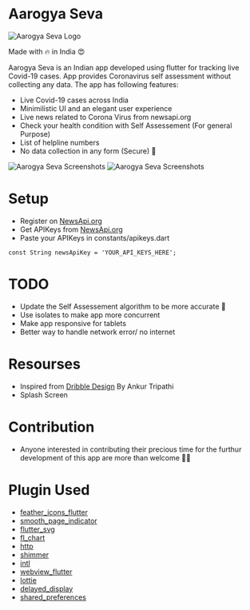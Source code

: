 # Aarogya Seva
![Aarogya Seva Logo](https://github.com/shubhamhackz/aarogya_seva/blob/master/img/logo.png)

Made with 🔥 in India 😍

Aarogya Seva is an Indian app developed using flutter for tracking live Covid-19 cases. App provides Coronavirus self assessment without collecting any data.
The app has following features: 
- Live Covid-19 cases across India 
- Minimilistic UI and an elegant user experience
- Live news related to Corona Virus from newsapi.org
- Check your health condition with Self Assessement (For general Purpose)
- List of helpline numbers
- No data collection in any form (Secure) 🥳


![Aarogya Seva Screenshots](https://github.com/shubhamhackz/aarogya_seva/blob/master/img/banner_1.png)
![Aarogya Seva Screenshots](https://github.com/shubhamhackz/aarogya_seva/blob/master/img/banner_2.png)

# Setup 
- Register on [NewsApi.org](https://newsapi.org)
- Get APIKeys from [NewsApi.org](https://newsapi.org)
- Paste your APIKeys in constants/apikeys.dart
```
const String newsApiKey = 'YOUR_API_KEYS_HERE';
```

# TODO
- Update the Self Assessement algorithm to be more accurate 🤨
- Use isolates to make app more concurrent 
- Make app responsive for tablets
- Better way to handle network error/ no internet

# Resourses
- Inspired from [Dribble Design](https://dribbble.com/shots/11164123-Daily-UI-Challenge-043-100-Coronavirus-Mobile-App-Freebie) By Ankur Tripathi
- Splash Screen

# Contribution
- Anyone interested in contributing their precious time for the furthur development of this app are more than welcome 🙏🏻

# Plugin Used
- [feather_icons_flutter](https://pub.dev/packages/feather_icons_flutter)
- [smooth_page_indicator](https://pub.dev/packages/smooth_page_indicator)
- [flutter_svg](https://pub.dev/packages/flutter_svg)
- [fl_chart](https://pub.dev/packages/fl_chart)
- [http](https://pub.dev/packages/http)
- [shimmer](https://pub.dev/packages/shimmer)
- [intl](https://pub.dev/packages/intl)
- [webview_flutter](https://pub.dev/packages/webview_flutter)
- [lottie](https://pub.dev/packages/lottie#-readme-tab-)
- [delayed_display](https://pub.dev/packages/delayed_display)
- [shared_preferences](https://pub.dev/packages/delayed_display)

```




